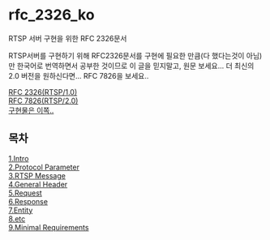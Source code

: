 # rfc_2326_ko
RTSP 서버 구현을 위한 RFC 2326문서

RTSP서버를 구현하기 위해 RFC2326문서를 구현에 필요한 만큼(다 했다는것이 아님)만 한국어로 번역하면서 공부한 것이므로 이 글을 믿지말고, 원문 보세요...
더 최신의 2.0 버전을 원하신다면... RFC 7826을 보세요..

[RFC 2326(RTSP/1.0)](https://datatracker.ietf.org/doc/html/rfc2326) <br />
[RFC 7826(RTSP/2.0)](https://datatracker.ietf.org/doc/html/rfc7826) <br />
[구현물은 이쪽..](https://github.com/seongho9/rtsp_server) <br />

## 목차
[1.Intro](https://github.com/seongho9/rfc_2326_ko/blob/main/1-Introduction.md)<br />
[2.Protocol Parameter](https://github.com/seongho9/rfc_2326_ko/blob/main/2-Protocol_Parameter.md)<br />
[3.RTSP Message](https://github.com/seongho9/rfc_2326_ko/blob/main/3-RTSP_Message.md)<br />
[4.General Header](https://github.com/seongho9/rfc_2326_ko/blob/main/4-General_Header.md)<br />
[5.Request](https://github.com/seongho9/rfc_2326_ko/blob/main/5-Request.md)<br />
[6.Response](https://github.com/seongho9/rfc_2326_ko/blob/main/6-Response.md)<br />
[7.Entity](https://github.com/seongho9/rfc_2326_ko/blob/main/7-Entity.md)<br />
[8.etc](https://github.com/seongho9/rfc_2326_ko/blob/main/8-extra.md)<br />
[9.Minimal Requirements](https://github.com/seongho9/rfc_2326_ko/blob/main/9-Minimal_Requirements.md)<br />


